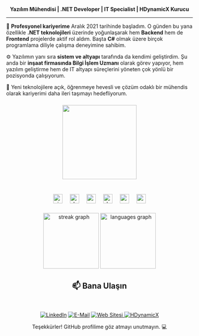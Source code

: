 <div align="center">
  <p><strong>Yazılım Mühendisi | .NET Developer | IT Specialist | HDynamicX Kurucu</strong></p>
</div>

---

<div align="left">
<p>
💼 <b>Profesyonel kariyerime</b> Aralık 2021 tarihinde başladım.  
O günden bu yana özellikle <b>.NET teknolojileri</b> üzerinde yoğunlaşarak hem <b>Backend</b> hem de <b>Frontend</b> projelerde aktif rol aldım.  
Başta <b>C#</b> olmak üzere birçok programlama diliyle çalışma deneyimine sahibim.  
</p>

<p>
⚙️ Yazılımın yanı sıra <b>sistem ve altyapı</b> tarafında da kendimi geliştirdim.  
Şu anda bir <b>inşaat firmasında Bilgi İşlem Uzmanı</b> olarak görev yapıyor, hem yazılım geliştirme hem de IT altyapı süreçlerini yöneten çok yönlü bir pozisyonda çalışıyorum.  
</p>

<p>
🚀 Yeni teknolojilere açık, öğrenmeye hevesli ve çözüm odaklı bir mühendis olarak kariyerimi daha ileri taşımayı hedefliyorum.  
</p>

</div>

###

<div align="center">
  <img height="200" src="https://media4.giphy.com/media/v1.Y2lkPTc5MGI3NjExMHF0Mm0yb2J1MWFnb3NhNTZocXN4cXM3MGZkbW5sNWIyZGdzemRwdyZlcD12MV9pbnRlcm5hbF9naWZfYnlfaWQmY3Q9Zw/H03PuVdwREB21ANkLX/giphy.gif"  />
</div>

###

<br clear="both">

<div align="center">
  <img src="https://cdn.jsdelivr.net/gh/devicons/devicon/icons/visualstudio/visualstudio-plain.svg" height="25" alt="visualstudio logo"  />
  <img width="12" />
  <img src="https://cdn.jsdelivr.net/gh/devicons/devicon/icons/dotnetcore/dotnetcore-original.svg" height="25" alt="dotnetcore logo"  />
  <img width="12" />
  <img src="https://cdn.jsdelivr.net/gh/devicons/devicon/icons/csharp/csharp-original.svg" height="25" alt="csharp logo"  />
  <img width="12" />
  <img src="https://cdn.jsdelivr.net/gh/devicons/devicon/icons/dot-net/dot-net-original.svg" height="25" alt="dot-net logo"  />
  <img width="12" />
  <img src="https://cdn.jsdelivr.net/gh/devicons/devicon/icons/css3/css3-original.svg" height="25" alt="css3 logo"  />
  <img width="12" />
  <img src="https://cdn.jsdelivr.net/gh/devicons/devicon/icons/postgresql/postgresql-original.svg" height="25" alt="postgresql logo"  />
</div>

###

<div align="center">
  <img src="https://streak-stats.demolab.com?user=hasancahan&locale=en&mode=daily&theme=dracula&hide_border=false&border_radius=5" height="150" alt="streak graph"  />
  <img src="https://github-readme-stats.vercel.app/api/top-langs?username=hasancahan&locale=en&hide_title=false&layout=compact&card_width=320&langs_count=5&theme=dracula&hide_border=false" height="150" alt="languages graph"  />
</div>

###


<h2 align="center">📫 Bana Ulaşın</h2>
<br>
<p align="center">
  <a href="https://linkedin.com/in/hasan-cahan" target="_blank"><img src="https://img.shields.io/badge/LinkedIn-0077B5?style=for-the-badge&logo=linkedin&logoColor=white" alt="LinkedIn"></a>
  <a href="mailto:careers@hasancahan.com"><img src="https://img.shields.io/badge/E--mail-D14836?style=for-the-badge&logo=gmail&logoColor=white" alt="E-Mail"></a>
    <a href="https://hasancahan.com/" target="_blank">
    <img src="https://img.shields.io/badge/Web%20Sitem-000000?style=for-the-badge&logo=internet-explorer&logoColor=white" alt="Web Sitesi">
  </a>
      <a href="https://hdynamicx.com" target="_blank">
    <img src="https://img.shields.io/badge/HDynamicX%20-ffffff?style=for-the-badge&logo=internet-explorer&logoColor=red" alt="HDynamicX">
  </a>
</p>

<p align="center">
  Teşekkürler! GitHub profilime göz atmayı unutmayın. 💻
</p>
